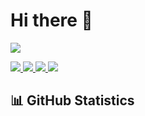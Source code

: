 # Hi there 👋

<!-- https://github.com/antonkomarev/github-profile-views-counter -->
![](https://komarev.com/ghpvc/?username=dailius-vcs&base=50&abbreviated=true)

<div>
    <a href="https://linkedin.com">
        <img src="https://img.shields.io/badge/-LinkedIn-0072b1?e&logo=linkedin&logoColor=white"/>
    </a>
    <a href="https://github.com/">
        <img src="https://img.shields.io/badge/My%20Portfolio-Explore-brightgreen"/>
    </a>
    <a href="https://github.com/">
        <img src="https://img.shields.io/badge/My%20Blog-Read%20Now-blue?"/>
    </a>
    <a href="https://twitter.com">
        <img src="https://img.shields.io/badge/Twitter-1DA1F2?logo=twitter&logoColor=white"/>
    </a>
</div>

## 📊 GitHub Statistics

<!-- https://github.com/anuraghazra/github-readme-stats?tab=readme-ov-file -->
